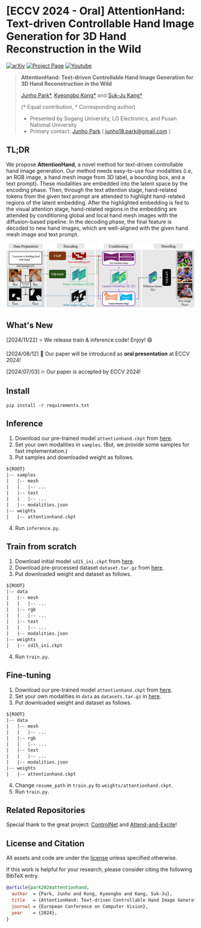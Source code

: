 # [ECCV 2024 - Oral] AttentionHand: Text-driven Controllable Hand Image Generation for 3D Hand Reconstruction in the Wild
[![arXiv](https://img.shields.io/badge/arXiv-2407.18034-b31b1b.svg
)](https://arxiv.org/abs/2407.18034)
[![Project Page](https://img.shields.io/badge/Project-Page-Green)](https://redorangeyellowy.github.io/AttentionHand/)
[![Youtube](https://img.shields.io/static/v1?label=5-Minute&message=Video&color=blue)](https://www.youtube.com/watch?v=wfzY3LtFIxA) 

> **AttentionHand: Text-driven Controllable Hand Image Generation for 3D Hand Reconstruction in the Wild**
>
> [Junho Park*](https://redorangeyellowy.github.io/), [Kyeongbo Kong*](https://scholar.google.com/citations?user=O9QSF7UAAAAJ&hl=ko&oi=ao) and [Suk-Ju Kang†](https://scholar.google.com/citations?user=3WYxpuYAAAAJ&hl=ko&oi=ao)
> 
> (\* Equal contribution, † Corresponding author)
>
> - Presented by Sogang University, LG Electronics, and Pusan National University
> - Primary contact: [Junho Park](https://redorangeyellowy.github.io/) ( junho18.park@gmail.com ) 

## TL;DR

We propose **AttentionHand**, a novel method for text-driven controllable hand image generation. 
Our method needs easy-to-use four modalities (i.e, an RGB image, a hand mesh image from 3D label, a bounding
box, and a text prompt). 
These modalities are embedded into the latent space by the encoding phase. 
Then, through the text attention stage, hand-related tokens from the given text prompt are attended to highlight hand-related regions of the latent embedding. 
After the highlighted embedding is fed to the visual attention stage, hand-related regions in the embedding are attended by conditioning global and local hand mesh images with the diffusion-based pipeline. 
In the decoding phase, the final feature is decoded to new hand images, which are well-aligned with the given hand mesh image and text prompt.

![introduction](./thumbnail.png)

## What's New<a name="news"></a>

[2024/11/22] :star: We release train & inference code! Enjoy! :smile: 

[2024/08/12] :rocket: Our paper will be introduced as **oral presentation** at ECCV 2024!

[2024/07/03] :fire: Our paper is accepted by ECCV 2024!

## Install
```
pip install -r requirements.txt
```


## Inference

1. Download our pre-trained model `attentionhand.ckpt` from [here](https://drive.google.com/drive/folders/1YC-eaTPW5ZtkWQe3y5XXw1-jndmQ-NlO?usp=drive_link).
3. Set your own modalities in `samples`. (But, we provide some samples for fast implementation.)
4. Put samples and downloaded weight as follows.
```
${ROOT}
|-- samples
|   |-- mesh
|   |   |-- ...
|   |-- text
|   |   |-- ...
|   |-- modalities.json
|-- weights
|   |-- attentionhand.ckpt
```
4. Run `inference.py`.

## Train from scratch

1. Download initial model `sd15_ini.ckpt` from [here](https://drive.google.com/drive/folders/1YC-eaTPW5ZtkWQe3y5XXw1-jndmQ-NlO?usp=drive_link).
2. Download pre-processed dataset `dataset.tar.gz` from [here](https://drive.google.com/drive/folders/1YC-eaTPW5ZtkWQe3y5XXw1-jndmQ-NlO?usp=drive_link).
3. Put downloaded weight and dataset as follows.
```
${ROOT}
|-- data
|   |-- mesh
|   |   |-- ...
|   |-- rgb
|   |   |-- ...
|   |-- text
|   |   |-- ...
|   |-- modalities.json
|-- weights
|   |-- sd15_ini.ckpt
```
4. Run `train.py`.

## Fine-tuning

1. Download our pre-trained model `attentionhand.ckpt` from [here](https://drive.google.com/drive/folders/1YC-eaTPW5ZtkWQe3y5XXw1-jndmQ-NlO?usp=drive_link).
2. Set your own modalities in `data` as `datasets.tar.gz` in [here](https://drive.google.com/drive/folders/1YC-eaTPW5ZtkWQe3y5XXw1-jndmQ-NlO?usp=drive_link).
3. Put downloaded weight and dataset as follows.
```
${ROOT}
|-- data
|   |-- mesh
|   |   |-- ...
|   |-- rgb
|   |   |-- ...
|   |-- text
|   |   |-- ...
|   |-- modalities.json
|-- weights
|   |-- attentionhand.ckpt
```
4. Change `resume_path` in `train.py` to `weights/attentionhand.ckpt`.
5. Run `train.py`.

## Related Repositories

Special thank to the great project: [ControlNet](https://github.com/lllyasviel/ControlNet) and [Attend-and-Excite](https://github.com/yuval-alaluf/Attend-and-Excite)!

## License and Citation <a name="license-and-citation"></a>

All assets and code are under the [license](./LICENSE) unless specified otherwise.

If this work is helpful for your research, please consider citing the following BibTeX entry.

``` bibtex
@article{park2024attentionhand,
  author  = {Park, Junho and Kong, Kyeongbo and Kang, Suk-Ju},
  title   = {AttentionHand: Text-driven Controllable Hand Image Generation for 3D Hand Reconstruction in the Wild},
  journal = {European Conference on Computer Vision},
  year    = {2024},
}
```
